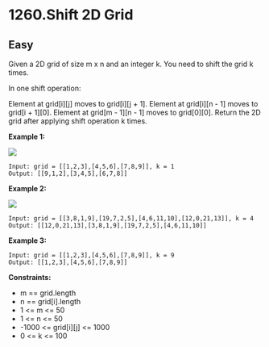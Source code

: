 1260.Shift 2D Grid
================

Easy
----------------

Given a 2D grid of size m x n and an integer k. You need to shift the grid k times.

In one shift operation:

Element at grid[i][j] moves to grid[i][j + 1].
Element at grid[i][n - 1] moves to grid[i + 1][0].
Element at grid[m - 1][n - 1] moves to grid[0][0].
Return the 2D grid after applying shift operation k times.

**Example 1:**

![](https://assets.leetcode.com/uploads/2019/11/05/e1.png)

    Input: grid = [[1,2,3],[4,5,6],[7,8,9]], k = 1
    Output: [[9,1,2],[3,4,5],[6,7,8]]

**Example 2:**

![](https://assets.leetcode.com/uploads/2019/11/05/e2.png)

    Input: grid = [[3,8,1,9],[19,7,2,5],[4,6,11,10],[12,0,21,13]], k = 4
    Output: [[12,0,21,13],[3,8,1,9],[19,7,2,5],[4,6,11,10]]

**Example 3:**

    Input: grid = [[1,2,3],[4,5,6],[7,8,9]], k = 9
    Output: [[1,2,3],[4,5,6],[7,8,9]]

**Constraints:**

* m == grid.length
* n == grid[i].length
* 1 <= m <= 50
* 1 <= n <= 50
* -1000 <= grid[i][j] <= 1000
* 0 <= k <= 100